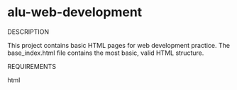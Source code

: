 # alu-web-development
DESCRIPTION

This project contains basic HTML pages for web development practice. The base_index.html file contains the most basic, valid HTML structure.


REQUIREMENTS


html 
